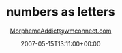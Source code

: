 ---
title: 'numbers as letters'
posts: 9
hash: 't773'
author: 'MorphemeAddict@wmconnect.com'
date: 2007-05-15T13:11:00+00:00
sources:
  - http://forums.tokipona.org/viewtopic.php%3Ft=773.html
---